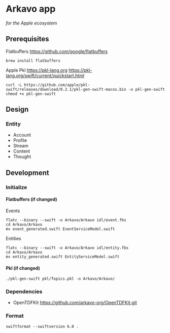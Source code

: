 # Arkavo app
_for the Apple ecosystem_

## Prerequisites

Flatbuffers
https://github.com/google/flatbuffers

```shell
brew install flatbuffers
```

Apple Pkl
https://pkl-lang.org
https://pkl-lang.org/swift/current/quickstart.html

```shell
curl -L https://github.com/apple/pkl-swift/releases/download/0.2.1/pkl-gen-swift-macos.bin -o pkl-gen-swift
chmod +x pkl-gen-swift
```

## Design

### Entity

- Account
- Profile
- Stream
- Content
- Thought

## Development

### Initialize

#### Flatbuffers (if changed)

Events

```shell
flatc --binary --swift -o Arkavo/Arkavo idl/event.fbs
cd Arkavo/Arkavo
mv event_generated.swift EventServiceModel.swift
```

Entities

```shell
flatc --binary --swift -o Arkavo/Arkavo idl/entity.fbs
cd Arkavo/Arkavo
mv entity_generated.swift EntityServiceModel.swift
```

#### Pkl (if changed)

```shell
./pkl-gen-swift pkl/Topics.pkl -o Arkavo/Arkavo/
```

### Dependencies 

- OpenTDFKit https://github.com/arkavo-org/OpenTDFKit.git

### Format

```shell
swiftformat --swiftversion 6.0 .
```
